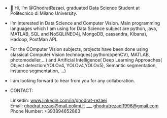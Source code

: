 -  👋 Hi, I’m @GhodratRezaei, graduated Data Science Student at Politecnico di Milano University.
-  I’m interested in Data Science and Computer Vision.
    Main programming languages which I am using for Data Science subject are python, java, MATLAB, SQL and NoSQL(NEO4j,
MongoDB, cassandra, Kibana), Hadoop, PostMan API.
-  For the COmputer Vision subjects, projects have been done using classical Computer Vision technoques( python(openCV),
MATLAB, photomodeller,...) and Artificial Intelligence( Deep Learning Approaches( Object detection(YOLOv4, YOLOv4,YOLOv5),
Semantic segmentation, instance segmentation, ...)
-  I am looking forward to hear from you for any collaboration.

-   CONTACT: 

      Linkedin:  www.linkedin.com/in/ghodrat-rezaei       
      Email:  ghodrat.rezaei@mail.polimi.it  ___  ghodratrezaei1996@gmail.com  
      Phone Number:   +393894652863
